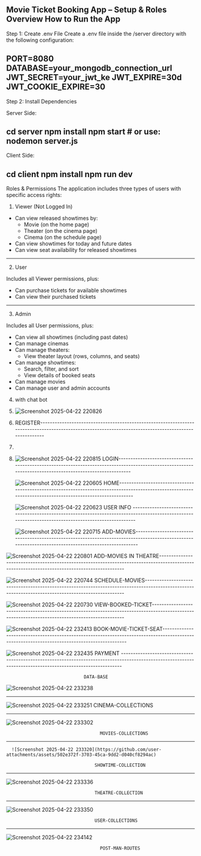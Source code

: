 Movie Ticket Booking App – Setup & Roles Overview
How to Run the App
-----------------------------------------------------------------------------------------------

Step 1: Create .env File
Create a .env file inside the /server directory with the following configuration:

PORT=8080
DATABASE=your_mongodb_connection_url
JWT_SECRET=your_jwt_ke
JWT_EXPIRE=30d
JWT_COOKIE_EXPIRE=30
-----------------------------------------------------------------------------------------------
Step 2: Install Dependencies

Server Side:

cd server
npm install
npm start        # or use: nodemon server.js
-----------------------------------------------------------------------------------------------

Client Side:

cd client
npm install
npm run dev
-----------------------------------------------------------------------------------------------

Roles & Permissions
The application includes three types of users with specific access rights:

1. Viewer (Not Logged In)

- Can view released showtimes by:
  - Movie (on the home page)
  - Theater (on the cinema page)
  - Cinema (on the schedule page)
- Can view showtimes for today and future dates
- Can view seat availability for released showtimes
-----------------------------------------------------------------------------------------------

2. User

Includes all Viewer permissions, plus:
- Can purchase tickets for available showtimes
- Can view their purchased tickets
-----------------------------------------------------------------------------------------------

3. Admin

Includes all User permissions, plus:
- Can view all showtimes (including past dates)
- Can manage cinemas
- Can manage theaters:
  - View theater layout (rows, columns, and seats)
- Can manage showtimes:
  - Search, filter, and sort
  - View details of booked seats
- Can manage movies
- Can manage user and admin accounts

4. with chat bot

5. ![Screenshot 2025-04-22 220826](https://github.com/user-attachments/assets/03361982-04c7-41e7-9fa6-a3a6e57802b6)
6. REGISTER------------------------------------------------------------------------------------------------------------------------------------------------------

7. 

8. 
     ![Screenshot 2025-04-22 220815](https://github.com/user-attachments/assets/258278e1-67da-4ca4-9173-2de3c2cdcd0e)
   LOGIN---------------------------------------------------------------------------------------------------------------------------------------------------------




   
   ![Screenshot 2025-04-22 220605](https://github.com/user-attachments/assets/ed53696c-503a-406a-b58b-695ef6033217)
   HOME----------------------------------------------------------------------------------------------------------------------------------------------------------



   
   ![Screenshot 2025-04-22 220623](https://github.com/user-attachments/assets/e4450469-e659-4fb0-a479-2ca1e08a0c4e)
   USER INFO -----------------------------------------------------------------------------------------------------------------------------------------------------

   

   
   ![Screenshot 2025-04-22 220715](https://github.com/user-attachments/assets/5d16fbe7-3931-4de8-b9d0-8cc12d3d1fa0)
   ADD-MOVIES-----------------------------------------------------------------------------------------------------------------------------------------------------

   

   
![Screenshot 2025-04-22 220801](https://github.com/user-attachments/assets/835c379e-25a2-440f-a9cf-033e7d2a438f)
ADD-MOVIES IN THEATRE---------------------------------------------------------------------------------------------------------------------------------------------




![Screenshot 2025-04-22 220744](https://github.com/user-attachments/assets/3a537461-3d81-463c-bdf2-d2dfed90e356)
SCHEDULE-MOVIES---------------------------------------------------------------------------------------------------------------------------------------------------




![Screenshot 2025-04-22 220730](https://github.com/user-attachments/assets/b9bacdca-04c2-4805-b4e9-4c837049724c)
VIEW-BOOKED-TICKET------------------------------------------------------------------------------------------------------------------------------------------------





![Screenshot 2025-04-22 232413](https://github.com/user-attachments/assets/d388a500-e66b-43a1-89a0-fc595307d007)
BOOK-MOVIE-TICKET-SEAT---------------------------------------------------------------------------------------------------------------------------------------------






![Screenshot 2025-04-22 232435](https://github.com/user-attachments/assets/5020583e-8153-4c30-a054-e1f6612be0c4)
PAYMENT ------------------------------------------------------------------------------------------------------------------------------------------------------------









                                              
                                 DATA-BASE
                                                                                     

![Screenshot 2025-04-22 233238](https://github.com/user-attachments/assets/2bede2d9-5d3c-4e82-9009-15730bcd01a5)






---------------------------------------------------------------------------------------------------------

![Screenshot 2025-04-22 233251](https://github.com/user-attachments/assets/67fceb40-1012-499a-a73c-d4098204c536)
                                      CINEMA-COLLECTIONS







-------------------------------------------------------------------------------------------------------

![Screenshot 2025-04-22 233302](https://github.com/user-attachments/assets/ce771c4a-671b-435f-a4b1-376189fe7b3c)

                                       MOVIES-COLLECTIONS









----------------------------------------------------------------------------------------------------------                                       

      ![Screenshot 2025-04-22 233320](https://github.com/user-attachments/assets/502e372f-3703-45ca-9dd2-d040cf8294ac)

                                     SHOWTIME-COLLECTION








-----------------------------------------------------------------------------------------------------------

![Screenshot 2025-04-22 233336](https://github.com/user-attachments/assets/d31a1646-dd22-4826-b202-a3a22d394f2b)

                                     THEATRE-COLLECTION






-------------------------------------------------------------------------------------------------------------
                                     

![Screenshot 2025-04-22 233350](https://github.com/user-attachments/assets/37b6071f-f003-45df-9792-f17eff37b7ef)

                                     USER-COLLECTIONS









-----------------------------------------------------------------------------------------------------

![Screenshot 2025-04-22 234142](https://github.com/user-attachments/assets/b26267f5-395d-41d0-94f4-cf123a7cd553)

                                       POST-MAN-ROUTES





                                  













